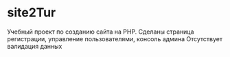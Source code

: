# site2Tur
Учебный проект по созданию сайта на PHP.
Сделаны страница регистрации, управление пользователями, консоль админа
Отсутствует валидация данных
